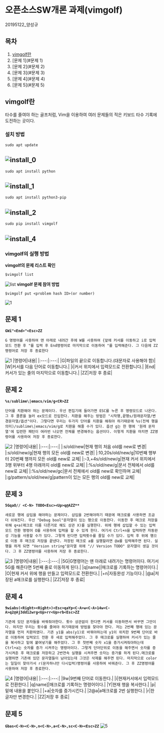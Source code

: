 # 오픈소스SW개론 과제(vimgolf)
20195122_양성규
## 목차
1. [vimgolf란](#vimgolf란)
2. [문제 1](#문제 1)
3. [문제 2](#문제 2)
4. [문제 3](#문제 3)
5. [문제 4](#문제 4)
6. [문제 5](#문제 5)
## vimgolf란
타수를 줄여야 하는 골프처럼, Vim을 이용하여 여러 문제들의 적은 키보드 타수 기록에 도전하는 곳이다.
### 설치 방법
```sudo apt update```

![install_0](https://user-images.githubusercontent.com/94627358/144376833-752349c8-da35-4696-8539-91a2b8214feb.PNG)
---
```sudo apt install python```

![install_1](https://user-images.githubusercontent.com/94627358/144376837-d2a4f60a-eec1-47cc-b330-ba1cdf81ae2f.PNG)
---
```sudo apt install python3-pip```

![install_2](https://user-images.githubusercontent.com/94627358/144376839-ab2c38fa-73a7-460e-a1c8-bf47c4727b43.PNG)
---
```sudo pip install vimgolf```

![install_4](https://user-images.githubusercontent.com/94627358/144376840-84b9edf7-ea15-4bed-9717-e952b562574f.PNG)
---
### vimgolf의 실행 방법
**vimgolf의 문제 리스트 확인**

```$vimgolf list```

![list](https://user-images.githubusercontent.com/94627358/144377425-47186a1e-33c3-4dfc-b2a6-50f9ee758aa1.PNG)
**vimgolf 문제 참여 방법**

```$vimgolf put <problem hash ID>(or number)```

![1](https://user-images.githubusercontent.com/94627358/144378196-552d4c5a-231e-4aeb-ad47-75829ad59587.PNG)

## 문제 1
**```GWi"<End>"<Esc>ZZ```**

```G 명령어를 사용하여 맨 아래로 내려간 후에 W를 사용하여 {앞에 커서를 이동하고 i로 입력모드 전환 후 "를 입력 후 End명령어로 마지막으로 이동하여 "를 입력해준다. 그 다음에 ZZ명령어로 저장 후 종료한다```

![1](https://user-images.githubusercontent.com/94627358/144412286-923167e5-b803-4c50-be14-03ccdda44f42.gif)
|명령어|내용|
|:---:|:---:|
|G|파일의 끝으로 이동합니다.(대문자로 사용해야 함)|
|W|커서를 다음 단어로 이동합니다.|
|i|커서 위치에서 입력모드로 전환합니다.|
|End|커서가 있는 줄의 마지막으로 이동합니다.|
|ZZ|저장 후 종료|

## 문제 2
**```%s/sublime\|emacs/vim/g<CR>ZZ```**

```단어를 치환해야 하는 문제이다. 우선 편집기에 들어가면 ESC를 누른 후 명령모드로 나온다.그 후 콜론을 눌러 ex모드로 진입한다. 치환을 해주는 방법은 "시작행,끝행s/원래문자열/변경문자열/옵션"이다. 그렇다면 우리는 두가지 단어를 치환을 해줘야 하기때문에 %s(전체 행을 의미)/sublime\|emacs/vim/g로 치환을 해줄 수가 있다. 옵션 g는 한 행에 '원래 문자열'에 입련한 패턴이 여러번 나오면 전체를 변경해주는 옵션이다. 이렇게 치환을 마치면 ZZ명령어를 사용하여 저장 후 종료한다.```

![2](https://user-images.githubusercontent.com/94627358/144409380-a9e2be21-bb29-45d5-8831-06e2b552ef7c.gif)
|명령어|내용|
|:---:|:---:|
|:s/old/new|현재 행의 처음 old를 new로 변경|
|:s/old/new/g|현재 행의 모든 old를 new로 변경|
|:10,20s/old/new/g|10번째 행부터 20번째 행까지 모든 old를 new로 교체|
|:-3,+4s/old/new/g|현재 커서 위치에서 3행 위부터 4행 아래까지 old를 new로 교체|
|:%s/old/new/g|문서 전체에서 old를 new로 교체|
|:%s/old/new/gc|문서 전체에서 old를 new로 확인하며 교체|
|:g/pattern/s/old/new/g|pattern이 있는 모든 행의 old를 new로 교체|

## 문제 3
**```5GqaO// <C-N> TODO<Esc><Up>q@AZZ**```**

```새로운 행에 삽입을 해야하는 문제이다. 삽입을 2번해야하기 때문에 매크로를 사용하면 조금 더 쉬워진다. 우선 "Debug bool"문자열이 있는 행으로 이동한다. 이동한 후 매크로 저장을 위해 q+a(매크로 이름 다른거로 해도 상관 X)를 실행한다. 위에 행에 삽입할 수 있는 입력모드 전환 명령어 O를 사용하여 입력을 할 수 있게 한다. 여기서 Ctrl+n을 입력하면 자동완성 기능을 사용할 수가 있다. 그렇게 된다면 입력횟수를 줄일 수가 있다. 입력 후 위에 행으로 이동 후 매크로 저장을 끝낸다. 저장된 매크로 a를 실행할려면 @a를 입력해주면 된다. 실행을 하게 되면 "Version string"문자열 위에 "// Version TODO" 문자열이 생길 것이다. 그 후 ZZ명령어를 사용하여 저장 후 종료한다.```

![3](https://user-images.githubusercontent.com/94627358/144409399-11b4e4b1-0f25-49e8-992a-d61b18305288.gif)
|명령어|내용|
|:---:|:---:|
|5G|G명령어는 맨 아래로 내려가는 명령어이다. 여기서 5G를 해준다면 5번째 줄로 이동하게 된다.|
|q[name]|매크로를 기록하는 명령어이다.|
|O|현재 커서 위에 행을 만들고 입력모드로 전환한다.|
|<Ctrl>+n|자동완성 기능이다.|
|@a|저장된 a매크로를 실행한다.|
|ZZ|저장 후 종료|
  
## 문제 4
**```9wiabs(<Right><Right>)<Esc>qaYp<C-A>w<C-A>14w<C-A>q2@Aj3dd12wrg<Up>rr<Up>rb<Esc>ZZ```**

 ```기존에 있던 문자들을 바꿔줘야한다. 횟수 상관없이 한다면 커서를 이동하면서 바꾸면 그만이다. 하지만 우리는 횟수를 줄여야 하기때문에 방법을 찾아야 한다. 저는 2번째 행에 있는 문자열을 먼저 치환하였다. 기존 y1을 abs(y1)로 바꿔야하는데 y1이 위치한 9번째 단어로 바로 이동하여 입력모드 전환 후 새로 입력해주었다. 그 후 매크로를 실행하여 커서가 있는 줄을 복사하고 밑에 붙여넣기를 해주었다. 그 후 첫번째 숫자 x1을 증가시켜줘야하는데 Ctrl+a는 숫자를 증가 시켜주는 명령어이다. 그렇게 단어단위로 이동을 해주면서 숫자를 증가시켜준 후 매크로를 저장하고 2번연속 실행을 시켜주면 숫자는 증가를 하게 된다.매크로를 실행하면 기존에 있던 문자열들이 남아있는데 그것은 삭제를 해주면 된다. 마지막으로 color는 일일이 찾아가서 r(문자하나만 다시입력)명령어를 사용하여 바꿔준다. 그 후 ZZ명령어를 사용하여 저장 후 종료한다.```
  
![4](https://user-images.githubusercontent.com/94627358/144409415-296709fa-4195-41c1-8ab8-9aad173e338b.gif)
|명령어|내용|
|:---:|:---:|
|9w|9번째 단어로 이동한다.|
|i|현재커서에서 입력모드로 전환한다.|
|q[name]|매크로를 기록하는 명령어이다.|
|Y|현재 행을 복사한다.|
|p|밑에 내용을 붙인다.|
|<Ctrl>+a|숫자를 증가시킨다.|
|2@a|a매크로를 2번 실행한다.|
|r|한 글자만 변경한다.|
|ZZ|저장 후 종료|
  
## 문제 5
**```Gbas<C-N><C-N>,n<C-N>,a<C-N>,sc<C-N><Esc>ZZ```**
![5](https://user-images.githubusercontent.com/94627358/144409462-890ee5ac-afb1-45bc-869c-98c4ed631c5b.gif)

